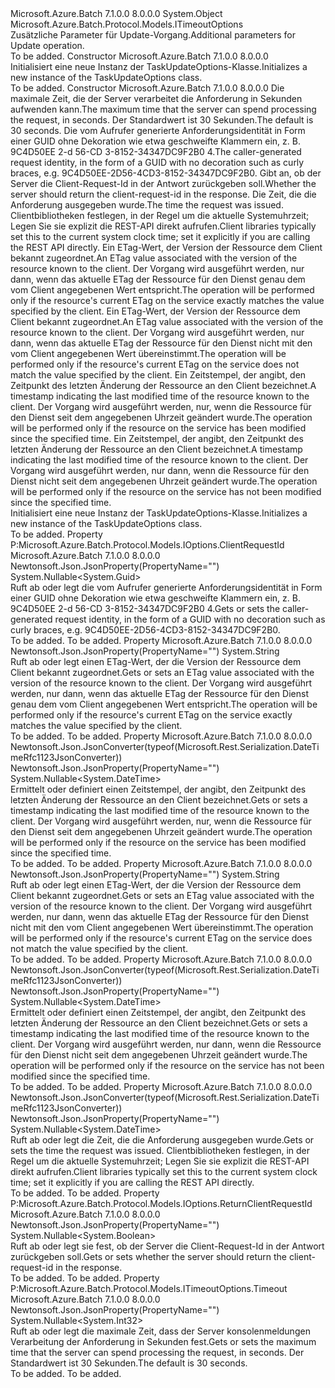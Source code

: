 <Type Name="TaskUpdateOptions" FullName="Microsoft.Azure.Batch.Protocol.Models.TaskUpdateOptions">
  <TypeSignature Language="C#" Value="public class TaskUpdateOptions : Microsoft.Azure.Batch.Protocol.Models.ITimeoutOptions" />
  <TypeSignature Language="ILAsm" Value=".class public auto ansi beforefieldinit TaskUpdateOptions extends System.Object implements class Microsoft.Azure.Batch.Protocol.Models.IOptions, class Microsoft.Azure.Batch.Protocol.Models.ITimeoutOptions" />
  <TypeSignature Language="DocId" Value="T:Microsoft.Azure.Batch.Protocol.Models.TaskUpdateOptions" />
  <TypeSignature Language="VB.NET" Value="Public Class TaskUpdateOptions&#xA;Implements ITimeoutOptions" />
  <TypeSignature Language="F#" Value="type TaskUpdateOptions = class&#xA;    interface ITimeoutOptions&#xA;    interface IOptions" />
  <AssemblyInfo>
    <AssemblyName>Microsoft.Azure.Batch</AssemblyName>
    <AssemblyVersion>7.1.0.0</AssemblyVersion>
    <AssemblyVersion>8.0.0.0</AssemblyVersion>
  </AssemblyInfo>
  <Base>
    <BaseTypeName>System.Object</BaseTypeName>
  </Base>
  <Interfaces>
    <Interface>
      <InterfaceName>Microsoft.Azure.Batch.Protocol.Models.ITimeoutOptions</InterfaceName>
    </Interface>
  </Interfaces>
  <Docs>
    <summary>
            <span data-ttu-id="7612c-101">Zusätzliche Parameter für Update-Vorgang.</span><span class="sxs-lookup"><span data-stu-id="7612c-101">Additional parameters for Update operation.</span></span>
            </summary>
    <remarks>To be added.</remarks>
  </Docs>
  <Members>
    <Member MemberName=".ctor">
      <MemberSignature Language="C#" Value="public TaskUpdateOptions ();" />
      <MemberSignature Language="ILAsm" Value=".method public hidebysig specialname rtspecialname instance void .ctor() cil managed" />
      <MemberSignature Language="DocId" Value="M:Microsoft.Azure.Batch.Protocol.Models.TaskUpdateOptions.#ctor" />
      <MemberSignature Language="VB.NET" Value="Public Sub New ()" />
      <MemberType>Constructor</MemberType>
      <AssemblyInfo>
        <AssemblyName>Microsoft.Azure.Batch</AssemblyName>
        <AssemblyVersion>7.1.0.0</AssemblyVersion>
        <AssemblyVersion>8.0.0.0</AssemblyVersion>
      </AssemblyInfo>
      <Parameters />
      <Docs>
        <summary>
            <span data-ttu-id="7612c-102">Initialisiert eine neue Instanz der TaskUpdateOptions-Klasse.</span><span class="sxs-lookup"><span data-stu-id="7612c-102">Initializes a new instance of the TaskUpdateOptions class.</span></span>
            </summary>
        <remarks>To be added.</remarks>
      </Docs>
    </Member>
    <Member MemberName=".ctor">
      <MemberSignature Language="C#" Value="public TaskUpdateOptions (Nullable&lt;int&gt; timeout = null, Nullable&lt;Guid&gt; clientRequestId = null, Nullable&lt;bool&gt; returnClientRequestId = null, Nullable&lt;DateTime&gt; ocpDate = null, string ifMatch = null, string ifNoneMatch = null, Nullable&lt;DateTime&gt; ifModifiedSince = null, Nullable&lt;DateTime&gt; ifUnmodifiedSince = null);" />
      <MemberSignature Language="ILAsm" Value=".method public hidebysig specialname rtspecialname instance void .ctor(valuetype System.Nullable`1&lt;int32&gt; timeout, valuetype System.Nullable`1&lt;valuetype System.Guid&gt; clientRequestId, valuetype System.Nullable`1&lt;bool&gt; returnClientRequestId, valuetype System.Nullable`1&lt;valuetype System.DateTime&gt; ocpDate, string ifMatch, string ifNoneMatch, valuetype System.Nullable`1&lt;valuetype System.DateTime&gt; ifModifiedSince, valuetype System.Nullable`1&lt;valuetype System.DateTime&gt; ifUnmodifiedSince) cil managed" />
      <MemberSignature Language="DocId" Value="M:Microsoft.Azure.Batch.Protocol.Models.TaskUpdateOptions.#ctor(System.Nullable{System.Int32},System.Nullable{System.Guid},System.Nullable{System.Boolean},System.Nullable{System.DateTime},System.String,System.String,System.Nullable{System.DateTime},System.Nullable{System.DateTime})" />
      <MemberSignature Language="VB.NET" Value="Public Sub New (Optional timeout As Nullable(Of Integer) = null, Optional clientRequestId As Nullable(Of Guid) = null, Optional returnClientRequestId As Nullable(Of Boolean) = null, Optional ocpDate As Nullable(Of DateTime) = null, Optional ifMatch As String = null, Optional ifNoneMatch As String = null, Optional ifModifiedSince As Nullable(Of DateTime) = null, Optional ifUnmodifiedSince As Nullable(Of DateTime) = null)" />
      <MemberSignature Language="F#" Value="new Microsoft.Azure.Batch.Protocol.Models.TaskUpdateOptions : Nullable&lt;int&gt; * Nullable&lt;Guid&gt; * Nullable&lt;bool&gt; * Nullable&lt;DateTime&gt; * string * string * Nullable&lt;DateTime&gt; * Nullable&lt;DateTime&gt; -&gt; Microsoft.Azure.Batch.Protocol.Models.TaskUpdateOptions" Usage="new Microsoft.Azure.Batch.Protocol.Models.TaskUpdateOptions (timeout, clientRequestId, returnClientRequestId, ocpDate, ifMatch, ifNoneMatch, ifModifiedSince, ifUnmodifiedSince)" />
      <MemberType>Constructor</MemberType>
      <AssemblyInfo>
        <AssemblyName>Microsoft.Azure.Batch</AssemblyName>
        <AssemblyVersion>7.1.0.0</AssemblyVersion>
        <AssemblyVersion>8.0.0.0</AssemblyVersion>
      </AssemblyInfo>
      <Parameters>
        <Parameter Name="timeout" Type="System.Nullable&lt;System.Int32&gt;" />
        <Parameter Name="clientRequestId" Type="System.Nullable&lt;System.Guid&gt;" />
        <Parameter Name="returnClientRequestId" Type="System.Nullable&lt;System.Boolean&gt;" />
        <Parameter Name="ocpDate" Type="System.Nullable&lt;System.DateTime&gt;" />
        <Parameter Name="ifMatch" Type="System.String" />
        <Parameter Name="ifNoneMatch" Type="System.String" />
        <Parameter Name="ifModifiedSince" Type="System.Nullable&lt;System.DateTime&gt;" />
        <Parameter Name="ifUnmodifiedSince" Type="System.Nullable&lt;System.DateTime&gt;" />
      </Parameters>
      <Docs>
        <param name="timeout"><span data-ttu-id="7612c-103">Die maximale Zeit, die der Server verarbeitet die Anforderung in Sekunden aufwenden kann.</span><span class="sxs-lookup"><span data-stu-id="7612c-103">The maximum time that the server can spend processing the request, in seconds.</span></span> <span data-ttu-id="7612c-104">Der Standardwert ist 30 Sekunden.</span><span class="sxs-lookup"><span data-stu-id="7612c-104">The default is 30 seconds.</span></span></param>
        <param name="clientRequestId"><span data-ttu-id="7612c-105">Die vom Aufrufer generierte Anforderungsidentität in Form einer GUID ohne Dekoration wie etwa geschweifte Klammern ein, z. B. 9C4D50EE 2-d 56-CD 3-8152-34347DC9F2B0 4.</span><span class="sxs-lookup"><span data-stu-id="7612c-105">The caller-generated request identity, in the form of a GUID with no decoration such as curly braces, e.g. 9C4D50EE-2D56-4CD3-8152-34347DC9F2B0.</span></span></param>
        <param name="returnClientRequestId"><span data-ttu-id="7612c-106">Gibt an, ob der Server die Client-Request-Id in der Antwort zurückgeben soll.</span><span class="sxs-lookup"><span data-stu-id="7612c-106">Whether the server should return the client-request-id in the response.</span></span></param>
        <param name="ocpDate"><span data-ttu-id="7612c-107">Die Zeit, die die Anforderung ausgegeben wurde.</span><span class="sxs-lookup"><span data-stu-id="7612c-107">The time the request was issued.</span></span> <span data-ttu-id="7612c-108">Clientbibliotheken festlegen, in der Regel um die aktuelle Systemuhrzeit; Legen Sie sie explizit die REST-API direkt aufrufen.</span><span class="sxs-lookup"><span data-stu-id="7612c-108">Client libraries typically set this to the current system clock time; set it explicitly if you are calling the REST API directly.</span></span></param>
        <param name="ifMatch"><span data-ttu-id="7612c-109">Ein ETag-Wert, der Version der Ressource dem Client bekannt zugeordnet.</span><span class="sxs-lookup"><span data-stu-id="7612c-109">An ETag value associated with the version of the resource known to the client.</span></span> <span data-ttu-id="7612c-110">Der Vorgang wird ausgeführt werden, nur dann, wenn das aktuelle ETag der Ressource für den Dienst genau dem vom Client angegebenen Wert entspricht.</span><span class="sxs-lookup"><span data-stu-id="7612c-110">The operation will be performed only if the resource's current ETag on the service exactly matches the value specified by the client.</span></span></param>
        <param name="ifNoneMatch"><span data-ttu-id="7612c-111">Ein ETag-Wert, der Version der Ressource dem Client bekannt zugeordnet.</span><span class="sxs-lookup"><span data-stu-id="7612c-111">An ETag value associated with the version of the resource known to the client.</span></span> <span data-ttu-id="7612c-112">Der Vorgang wird ausgeführt werden, nur dann, wenn das aktuelle ETag der Ressource für den Dienst nicht mit den vom Client angegebenen Wert übereinstimmt.</span><span class="sxs-lookup"><span data-stu-id="7612c-112">The operation will be performed only if the resource's current ETag on the service does not match the value specified by the client.</span></span></param>
        <param name="ifModifiedSince"><span data-ttu-id="7612c-113">Ein Zeitstempel, der angibt, den Zeitpunkt des letzten Änderung der Ressource an den Client bezeichnet.</span><span class="sxs-lookup"><span data-stu-id="7612c-113">A timestamp indicating the last modified time of the resource known to the client.</span></span> <span data-ttu-id="7612c-114">Der Vorgang wird ausgeführt werden, nur, wenn die Ressource für den Dienst seit dem angegebenen Uhrzeit geändert wurde.</span><span class="sxs-lookup"><span data-stu-id="7612c-114">The operation will be performed only if the resource on the service has been modified since the specified time.</span></span></param>
        <param name="ifUnmodifiedSince"><span data-ttu-id="7612c-115">Ein Zeitstempel, der angibt, den Zeitpunkt des letzten Änderung der Ressource an den Client bezeichnet.</span><span class="sxs-lookup"><span data-stu-id="7612c-115">A timestamp indicating the last modified time of the resource known to the client.</span></span> <span data-ttu-id="7612c-116">Der Vorgang wird ausgeführt werden, nur dann, wenn die Ressource für den Dienst nicht seit dem angegebenen Uhrzeit geändert wurde.</span><span class="sxs-lookup"><span data-stu-id="7612c-116">The operation will be performed only if the resource on the service has not been modified since the specified time.</span></span></param>
        <summary>
            <span data-ttu-id="7612c-117">Initialisiert eine neue Instanz der TaskUpdateOptions-Klasse.</span><span class="sxs-lookup"><span data-stu-id="7612c-117">Initializes a new instance of the TaskUpdateOptions class.</span></span>
            </summary>
        <remarks>To be added.</remarks>
      </Docs>
    </Member>
    <Member MemberName="ClientRequestId">
      <MemberSignature Language="C#" Value="public Nullable&lt;Guid&gt; ClientRequestId { get; set; }" />
      <MemberSignature Language="ILAsm" Value=".property instance valuetype System.Nullable`1&lt;valuetype System.Guid&gt; ClientRequestId" />
      <MemberSignature Language="DocId" Value="P:Microsoft.Azure.Batch.Protocol.Models.TaskUpdateOptions.ClientRequestId" />
      <MemberSignature Language="VB.NET" Value="Public Property ClientRequestId As Nullable(Of Guid)" />
      <MemberSignature Language="F#" Value="member this.ClientRequestId : Nullable&lt;Guid&gt; with get, set" Usage="Microsoft.Azure.Batch.Protocol.Models.TaskUpdateOptions.ClientRequestId" />
      <MemberType>Property</MemberType>
      <Implements>
        <InterfaceMember>P:Microsoft.Azure.Batch.Protocol.Models.IOptions.ClientRequestId</InterfaceMember>
      </Implements>
      <AssemblyInfo>
        <AssemblyName>Microsoft.Azure.Batch</AssemblyName>
        <AssemblyVersion>7.1.0.0</AssemblyVersion>
        <AssemblyVersion>8.0.0.0</AssemblyVersion>
      </AssemblyInfo>
      <Attributes>
        <Attribute>
          <AttributeName>Newtonsoft.Json.JsonProperty(PropertyName="")</AttributeName>
        </Attribute>
      </Attributes>
      <ReturnValue>
        <ReturnType>System.Nullable&lt;System.Guid&gt;</ReturnType>
      </ReturnValue>
      <Docs>
        <summary>
            <span data-ttu-id="7612c-118">Ruft ab oder legt die vom Aufrufer generierte Anforderungsidentität in Form einer GUID ohne Dekoration wie etwa geschweifte Klammern ein, z. B. 9C4D50EE 2-d 56-CD 3-8152-34347DC9F2B0 4.</span><span class="sxs-lookup"><span data-stu-id="7612c-118">Gets or sets the caller-generated request identity, in the form of a GUID with no decoration such as curly braces, e.g. 9C4D50EE-2D56-4CD3-8152-34347DC9F2B0.</span></span>
            </summary>
        <value>To be added.</value>
        <remarks>To be added.</remarks>
      </Docs>
    </Member>
    <Member MemberName="IfMatch">
      <MemberSignature Language="C#" Value="public string IfMatch { get; set; }" />
      <MemberSignature Language="ILAsm" Value=".property instance string IfMatch" />
      <MemberSignature Language="DocId" Value="P:Microsoft.Azure.Batch.Protocol.Models.TaskUpdateOptions.IfMatch" />
      <MemberSignature Language="VB.NET" Value="Public Property IfMatch As String" />
      <MemberSignature Language="F#" Value="member this.IfMatch : string with get, set" Usage="Microsoft.Azure.Batch.Protocol.Models.TaskUpdateOptions.IfMatch" />
      <MemberType>Property</MemberType>
      <AssemblyInfo>
        <AssemblyName>Microsoft.Azure.Batch</AssemblyName>
        <AssemblyVersion>7.1.0.0</AssemblyVersion>
        <AssemblyVersion>8.0.0.0</AssemblyVersion>
      </AssemblyInfo>
      <Attributes>
        <Attribute>
          <AttributeName>Newtonsoft.Json.JsonProperty(PropertyName="")</AttributeName>
        </Attribute>
      </Attributes>
      <ReturnValue>
        <ReturnType>System.String</ReturnType>
      </ReturnValue>
      <Docs>
        <summary>
            <span data-ttu-id="7612c-119">Ruft ab oder legt einen ETag-Wert, der die Version der Ressource dem Client bekannt zugeordnet.</span><span class="sxs-lookup"><span data-stu-id="7612c-119">Gets or sets an ETag value associated with the version of the resource known to the client.</span></span> <span data-ttu-id="7612c-120">Der Vorgang wird ausgeführt werden, nur dann, wenn das aktuelle ETag der Ressource für den Dienst genau dem vom Client angegebenen Wert entspricht.</span><span class="sxs-lookup"><span data-stu-id="7612c-120">The operation will be performed only if the resource's current ETag on the service exactly matches the value specified by the client.</span></span>
            </summary>
        <value>To be added.</value>
        <remarks>To be added.</remarks>
      </Docs>
    </Member>
    <Member MemberName="IfModifiedSince">
      <MemberSignature Language="C#" Value="public Nullable&lt;DateTime&gt; IfModifiedSince { get; set; }" />
      <MemberSignature Language="ILAsm" Value=".property instance valuetype System.Nullable`1&lt;valuetype System.DateTime&gt; IfModifiedSince" />
      <MemberSignature Language="DocId" Value="P:Microsoft.Azure.Batch.Protocol.Models.TaskUpdateOptions.IfModifiedSince" />
      <MemberSignature Language="VB.NET" Value="Public Property IfModifiedSince As Nullable(Of DateTime)" />
      <MemberSignature Language="F#" Value="member this.IfModifiedSince : Nullable&lt;DateTime&gt; with get, set" Usage="Microsoft.Azure.Batch.Protocol.Models.TaskUpdateOptions.IfModifiedSince" />
      <MemberType>Property</MemberType>
      <AssemblyInfo>
        <AssemblyName>Microsoft.Azure.Batch</AssemblyName>
        <AssemblyVersion>7.1.0.0</AssemblyVersion>
        <AssemblyVersion>8.0.0.0</AssemblyVersion>
      </AssemblyInfo>
      <Attributes>
        <Attribute>
          <AttributeName>Newtonsoft.Json.JsonConverter(typeof(Microsoft.Rest.Serialization.DateTimeRfc1123JsonConverter))</AttributeName>
        </Attribute>
        <Attribute>
          <AttributeName>Newtonsoft.Json.JsonProperty(PropertyName="")</AttributeName>
        </Attribute>
      </Attributes>
      <ReturnValue>
        <ReturnType>System.Nullable&lt;System.DateTime&gt;</ReturnType>
      </ReturnValue>
      <Docs>
        <summary>
            <span data-ttu-id="7612c-121">Ermittelt oder definiert einen Zeitstempel, der angibt, den Zeitpunkt des letzten Änderung der Ressource an den Client bezeichnet.</span><span class="sxs-lookup"><span data-stu-id="7612c-121">Gets or sets a timestamp indicating the last modified time of the resource known to the client.</span></span> <span data-ttu-id="7612c-122">Der Vorgang wird ausgeführt werden, nur, wenn die Ressource für den Dienst seit dem angegebenen Uhrzeit geändert wurde.</span><span class="sxs-lookup"><span data-stu-id="7612c-122">The operation will be performed only if the resource on the service has been modified since the specified time.</span></span>
            </summary>
        <value>To be added.</value>
        <remarks>To be added.</remarks>
      </Docs>
    </Member>
    <Member MemberName="IfNoneMatch">
      <MemberSignature Language="C#" Value="public string IfNoneMatch { get; set; }" />
      <MemberSignature Language="ILAsm" Value=".property instance string IfNoneMatch" />
      <MemberSignature Language="DocId" Value="P:Microsoft.Azure.Batch.Protocol.Models.TaskUpdateOptions.IfNoneMatch" />
      <MemberSignature Language="VB.NET" Value="Public Property IfNoneMatch As String" />
      <MemberSignature Language="F#" Value="member this.IfNoneMatch : string with get, set" Usage="Microsoft.Azure.Batch.Protocol.Models.TaskUpdateOptions.IfNoneMatch" />
      <MemberType>Property</MemberType>
      <AssemblyInfo>
        <AssemblyName>Microsoft.Azure.Batch</AssemblyName>
        <AssemblyVersion>7.1.0.0</AssemblyVersion>
        <AssemblyVersion>8.0.0.0</AssemblyVersion>
      </AssemblyInfo>
      <Attributes>
        <Attribute>
          <AttributeName>Newtonsoft.Json.JsonProperty(PropertyName="")</AttributeName>
        </Attribute>
      </Attributes>
      <ReturnValue>
        <ReturnType>System.String</ReturnType>
      </ReturnValue>
      <Docs>
        <summary>
            <span data-ttu-id="7612c-123">Ruft ab oder legt einen ETag-Wert, der die Version der Ressource dem Client bekannt zugeordnet.</span><span class="sxs-lookup"><span data-stu-id="7612c-123">Gets or sets an ETag value associated with the version of the resource known to the client.</span></span> <span data-ttu-id="7612c-124">Der Vorgang wird ausgeführt werden, nur dann, wenn das aktuelle ETag der Ressource für den Dienst nicht mit den vom Client angegebenen Wert übereinstimmt.</span><span class="sxs-lookup"><span data-stu-id="7612c-124">The operation will be performed only if the resource's current ETag on the service does not match the value specified by the client.</span></span>
            </summary>
        <value>To be added.</value>
        <remarks>To be added.</remarks>
      </Docs>
    </Member>
    <Member MemberName="IfUnmodifiedSince">
      <MemberSignature Language="C#" Value="public Nullable&lt;DateTime&gt; IfUnmodifiedSince { get; set; }" />
      <MemberSignature Language="ILAsm" Value=".property instance valuetype System.Nullable`1&lt;valuetype System.DateTime&gt; IfUnmodifiedSince" />
      <MemberSignature Language="DocId" Value="P:Microsoft.Azure.Batch.Protocol.Models.TaskUpdateOptions.IfUnmodifiedSince" />
      <MemberSignature Language="VB.NET" Value="Public Property IfUnmodifiedSince As Nullable(Of DateTime)" />
      <MemberSignature Language="F#" Value="member this.IfUnmodifiedSince : Nullable&lt;DateTime&gt; with get, set" Usage="Microsoft.Azure.Batch.Protocol.Models.TaskUpdateOptions.IfUnmodifiedSince" />
      <MemberType>Property</MemberType>
      <AssemblyInfo>
        <AssemblyName>Microsoft.Azure.Batch</AssemblyName>
        <AssemblyVersion>7.1.0.0</AssemblyVersion>
        <AssemblyVersion>8.0.0.0</AssemblyVersion>
      </AssemblyInfo>
      <Attributes>
        <Attribute>
          <AttributeName>Newtonsoft.Json.JsonConverter(typeof(Microsoft.Rest.Serialization.DateTimeRfc1123JsonConverter))</AttributeName>
        </Attribute>
        <Attribute>
          <AttributeName>Newtonsoft.Json.JsonProperty(PropertyName="")</AttributeName>
        </Attribute>
      </Attributes>
      <ReturnValue>
        <ReturnType>System.Nullable&lt;System.DateTime&gt;</ReturnType>
      </ReturnValue>
      <Docs>
        <summary>
            <span data-ttu-id="7612c-125">Ermittelt oder definiert einen Zeitstempel, der angibt, den Zeitpunkt des letzten Änderung der Ressource an den Client bezeichnet.</span><span class="sxs-lookup"><span data-stu-id="7612c-125">Gets or sets a timestamp indicating the last modified time of the resource known to the client.</span></span> <span data-ttu-id="7612c-126">Der Vorgang wird ausgeführt werden, nur dann, wenn die Ressource für den Dienst nicht seit dem angegebenen Uhrzeit geändert wurde.</span><span class="sxs-lookup"><span data-stu-id="7612c-126">The operation will be performed only if the resource on the service has not been modified since the specified time.</span></span>
            </summary>
        <value>To be added.</value>
        <remarks>To be added.</remarks>
      </Docs>
    </Member>
    <Member MemberName="OcpDate">
      <MemberSignature Language="C#" Value="public Nullable&lt;DateTime&gt; OcpDate { get; set; }" />
      <MemberSignature Language="ILAsm" Value=".property instance valuetype System.Nullable`1&lt;valuetype System.DateTime&gt; OcpDate" />
      <MemberSignature Language="DocId" Value="P:Microsoft.Azure.Batch.Protocol.Models.TaskUpdateOptions.OcpDate" />
      <MemberSignature Language="VB.NET" Value="Public Property OcpDate As Nullable(Of DateTime)" />
      <MemberSignature Language="F#" Value="member this.OcpDate : Nullable&lt;DateTime&gt; with get, set" Usage="Microsoft.Azure.Batch.Protocol.Models.TaskUpdateOptions.OcpDate" />
      <MemberType>Property</MemberType>
      <AssemblyInfo>
        <AssemblyName>Microsoft.Azure.Batch</AssemblyName>
        <AssemblyVersion>7.1.0.0</AssemblyVersion>
        <AssemblyVersion>8.0.0.0</AssemblyVersion>
      </AssemblyInfo>
      <Attributes>
        <Attribute>
          <AttributeName>Newtonsoft.Json.JsonConverter(typeof(Microsoft.Rest.Serialization.DateTimeRfc1123JsonConverter))</AttributeName>
        </Attribute>
        <Attribute>
          <AttributeName>Newtonsoft.Json.JsonProperty(PropertyName="")</AttributeName>
        </Attribute>
      </Attributes>
      <ReturnValue>
        <ReturnType>System.Nullable&lt;System.DateTime&gt;</ReturnType>
      </ReturnValue>
      <Docs>
        <summary>
            <span data-ttu-id="7612c-127">Ruft ab oder legt die Zeit, die die Anforderung ausgegeben wurde.</span><span class="sxs-lookup"><span data-stu-id="7612c-127">Gets or sets the time the request was issued.</span></span> <span data-ttu-id="7612c-128">Clientbibliotheken festlegen, in der Regel um die aktuelle Systemuhrzeit; Legen Sie sie explizit die REST-API direkt aufrufen.</span><span class="sxs-lookup"><span data-stu-id="7612c-128">Client libraries typically set this to the current system clock time; set it explicitly if you are calling the REST API directly.</span></span>
            </summary>
        <value>To be added.</value>
        <remarks>To be added.</remarks>
      </Docs>
    </Member>
    <Member MemberName="ReturnClientRequestId">
      <MemberSignature Language="C#" Value="public Nullable&lt;bool&gt; ReturnClientRequestId { get; set; }" />
      <MemberSignature Language="ILAsm" Value=".property instance valuetype System.Nullable`1&lt;bool&gt; ReturnClientRequestId" />
      <MemberSignature Language="DocId" Value="P:Microsoft.Azure.Batch.Protocol.Models.TaskUpdateOptions.ReturnClientRequestId" />
      <MemberSignature Language="VB.NET" Value="Public Property ReturnClientRequestId As Nullable(Of Boolean)" />
      <MemberSignature Language="F#" Value="member this.ReturnClientRequestId : Nullable&lt;bool&gt; with get, set" Usage="Microsoft.Azure.Batch.Protocol.Models.TaskUpdateOptions.ReturnClientRequestId" />
      <MemberType>Property</MemberType>
      <Implements>
        <InterfaceMember>P:Microsoft.Azure.Batch.Protocol.Models.IOptions.ReturnClientRequestId</InterfaceMember>
      </Implements>
      <AssemblyInfo>
        <AssemblyName>Microsoft.Azure.Batch</AssemblyName>
        <AssemblyVersion>7.1.0.0</AssemblyVersion>
        <AssemblyVersion>8.0.0.0</AssemblyVersion>
      </AssemblyInfo>
      <Attributes>
        <Attribute>
          <AttributeName>Newtonsoft.Json.JsonProperty(PropertyName="")</AttributeName>
        </Attribute>
      </Attributes>
      <ReturnValue>
        <ReturnType>System.Nullable&lt;System.Boolean&gt;</ReturnType>
      </ReturnValue>
      <Docs>
        <summary>
            <span data-ttu-id="7612c-129">Ruft ab oder legt sie fest, ob der Server die Client-Request-Id in der Antwort zurückgeben soll.</span><span class="sxs-lookup"><span data-stu-id="7612c-129">Gets or sets whether the server should return the client-request-id in the response.</span></span>
            </summary>
        <value>To be added.</value>
        <remarks>To be added.</remarks>
      </Docs>
    </Member>
    <Member MemberName="Timeout">
      <MemberSignature Language="C#" Value="public Nullable&lt;int&gt; Timeout { get; set; }" />
      <MemberSignature Language="ILAsm" Value=".property instance valuetype System.Nullable`1&lt;int32&gt; Timeout" />
      <MemberSignature Language="DocId" Value="P:Microsoft.Azure.Batch.Protocol.Models.TaskUpdateOptions.Timeout" />
      <MemberSignature Language="VB.NET" Value="Public Property Timeout As Nullable(Of Integer)" />
      <MemberSignature Language="F#" Value="member this.Timeout : Nullable&lt;int&gt; with get, set" Usage="Microsoft.Azure.Batch.Protocol.Models.TaskUpdateOptions.Timeout" />
      <MemberType>Property</MemberType>
      <Implements>
        <InterfaceMember>P:Microsoft.Azure.Batch.Protocol.Models.ITimeoutOptions.Timeout</InterfaceMember>
      </Implements>
      <AssemblyInfo>
        <AssemblyName>Microsoft.Azure.Batch</AssemblyName>
        <AssemblyVersion>7.1.0.0</AssemblyVersion>
        <AssemblyVersion>8.0.0.0</AssemblyVersion>
      </AssemblyInfo>
      <Attributes>
        <Attribute>
          <AttributeName>Newtonsoft.Json.JsonProperty(PropertyName="")</AttributeName>
        </Attribute>
      </Attributes>
      <ReturnValue>
        <ReturnType>System.Nullable&lt;System.Int32&gt;</ReturnType>
      </ReturnValue>
      <Docs>
        <summary>
            <span data-ttu-id="7612c-130">Ruft ab oder legt die maximale Zeit, dass der Server konsolenmeldungen Verarbeitung der Anforderung in Sekunden fest.</span><span class="sxs-lookup"><span data-stu-id="7612c-130">Gets or sets the maximum time that the server can spend processing the request, in seconds.</span></span> <span data-ttu-id="7612c-131">Der Standardwert ist 30 Sekunden.</span><span class="sxs-lookup"><span data-stu-id="7612c-131">The default is 30 seconds.</span></span>
            </summary>
        <value>To be added.</value>
        <remarks>To be added.</remarks>
      </Docs>
    </Member>
  </Members>
</Type>